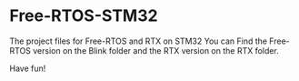 # Free-RTOS-STM32
The project files for Free-RTOS and RTX on STM32
You can Find the Free-RTOS version on the Blink folder and the RTX version on the RTX folder.

Have fun!
